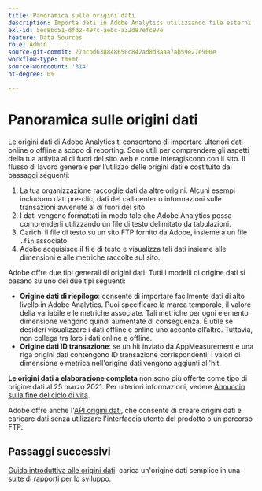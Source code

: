 ```yaml
---
title: Panoramica sulle origini dati
description: Importa dati in Adobe Analytics utilizzando file esterni.
exl-id: 5ec8bc51-dfd2-497c-aebc-a32d87efc97e
feature: Data Sources
role: Admin
source-git-commit: 27bcbd638848650c842ad8d8aaa7ab59e27e900e
workflow-type: tm+mt
source-wordcount: '314'
ht-degree: 0%

---
```


# Panoramica sulle origini dati

Le origini dati di Adobe Analytics ti consentono di importare ulteriori dati online o offline a scopo di reporting. Sono utili per comprendere gli aspetti della tua attività al di fuori del sito web e come interagiscono con il sito. Il flusso di lavoro generale per l’utilizzo delle origini dati è costituito dai passaggi seguenti:

1. La tua organizzazione raccoglie dati da altre origini. Alcuni esempi includono dati pre-clic, dati del call center o informazioni sulle transazioni avvenute al di fuori del sito.
1. I dati vengono formattati in modo tale che Adobe Analytics possa comprenderli utilizzando un file di testo delimitato da tabulazioni.
1. Carichi il file di testo su un sito FTP fornito da Adobe, insieme a un file `.fin` associato.
1. Adobe acquisisce il file di testo e visualizza tali dati insieme alle dimensioni e alle metriche raccolte sul sito.

Adobe offre due tipi generali di origini dati. Tutti i modelli di origine dati si basano su uno dei due tipi seguenti:

* **Origine dati di riepilogo**: consente di importare facilmente dati di alto livello in Adobe Analytics. Puoi specificare la marca temporale, il valore della variabile e le metriche associate. Tali metriche per ogni elemento dimensione vengono quindi aumentate di conseguenza. È utile se desideri visualizzare i dati offline e online uno accanto all’altro. Tuttavia, non collega tra loro i dati online e offline.
* **Origine dati ID transazione**: se un hit inviato da AppMeasurement e una riga origini dati contengono ID transazione corrispondenti, i valori di dimensione e metrica nell&#39;origine dati vengono aggiunti all&#39;hit.

**Le origini dati a elaborazione completa** non sono più offerte come tipo di origine dati al 25 marzo 2021. Per ulteriori informazioni, vedere [Annuncio sulla fine del ciclo di vita](full-processing-eol.md).

Adobe offre anche l&#39;[API origini dati](https://developer.adobe.com/analytics-apis/docs/1.4/guides/data-sources/), che consente di creare origini dati e caricare dati senza utilizzare l&#39;interfaccia utente del prodotto o un percorso FTP.

## Passaggi successivi

[Guida introduttiva alle origini dati](getting-started.md): carica un&#39;origine dati semplice in una suite di rapporti per lo sviluppo.
